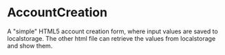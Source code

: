 # AccountCreation
A "simple" HTML5 account creation form, where input values are saved to localstorage. The other html file can retrieve the values from localstorage and show them.
